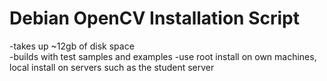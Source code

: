 # Debian OpenCV Installation Script

-takes up ~12gb of disk space  
-builds with test samples and examples
-use root install on own machines, local install on servers such as the student server
